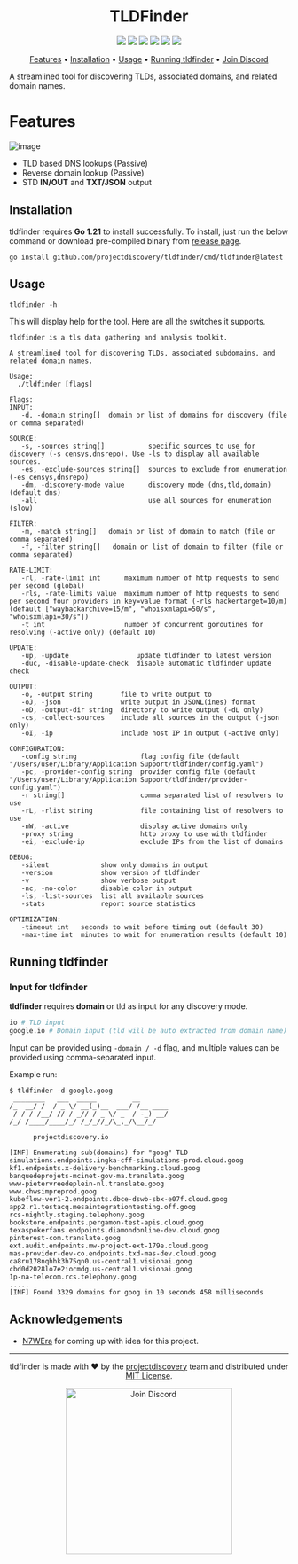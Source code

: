 <h1 align="center">
TLDFinder
<br>
</h1>


<p align="center">
<a href="https://opensource.org/licenses/MIT"><img src="https://img.shields.io/badge/license-MIT-_red.svg"></a>
<a href="https://goreportcard.com/badge/github.com/projectdiscovery/tldfinder"><img src="https://goreportcard.com/badge/github.com/projectdiscovery/tldfinder"></a>
<a href="https://pkg.go.dev/github.com/projectdiscovery/tldfinder/pkg/tldfinder"><img src="https://img.shields.io/badge/go-reference-blue"></a>
<a href="https://github.com/projectdiscovery/tldfinder/releases"><img src="https://img.shields.io/github/release/projectdiscovery/tldfinder"></a>
<a href="https://twitter.com/pdiscoveryio"><img src="https://img.shields.io/twitter/follow/pdiscoveryio.svg?logo=twitter"></a>
<a href="https://discord.gg/projectdiscovery"><img src="https://img.shields.io/discord/695645237418131507.svg?logo=discord"></a>
</p>

<p align="center">
  <a href="#features">Features</a> •
  <a href="#installation">Installation</a> •
  <a href="#usage">Usage</a> •
  <a href="#running-tldfinder">Running tldfinder</a> •
  <a href="https://discord.gg/projectdiscovery">Join Discord</a>
</p>


A streamlined tool for discovering TLDs, associated domains, and related domain names.

# Features

![image](https://github.com/user-attachments/assets/d9548c6c-7a99-4ba9-8b08-ad716712c645)

 - TLD based DNS lookups (Passive)
 - Reverse domain lookup (Passive)
 - STD **IN/OUT** and **TXT/JSON** output


## Installation

tldfinder requires **Go 1.21** to install successfully. To install, just run the below command or download pre-compiled binary from [release page](https://github.com/projectdiscovery/tldfinder/releases).

```console
go install github.com/projectdiscovery/tldfinder/cmd/tldfinder@latest
```

## Usage

```console
tldfinder -h
```

This will display help for the tool. Here are all the switches it supports.

```console
tldfinder is a tls data gathering and analysis toolkit.

A streamlined tool for discovering TLDs, associated subdomains, and related domain names.

Usage:
  ./tldfinder [flags]

Flags:
INPUT:
   -d, -domain string[]  domain or list of domains for discovery (file or comma separated)

SOURCE:
   -s, -sources string[]           specific sources to use for discovery (-s censys,dnsrepo). Use -ls to display all available sources.
   -es, -exclude-sources string[]  sources to exclude from enumeration (-es censys,dnsrepo)
   -dm, -discovery-mode value      discovery mode (dns,tld,domain) (default dns)
   -all                            use all sources for enumeration (slow)

FILTER:
   -m, -match string[]   domain or list of domain to match (file or comma separated)
   -f, -filter string[]   domain or list of domain to filter (file or comma separated)

RATE-LIMIT:
   -rl, -rate-limit int      maximum number of http requests to send per second (global)
   -rls, -rate-limits value  maximum number of http requests to send per second four providers in key=value format (-rls hackertarget=10/m) (default ["waybackarchive=15/m", "whoisxmlapi=50/s", "whoisxmlapi=30/s"])
   -t int                    number of concurrent goroutines for resolving (-active only) (default 10)

UPDATE:
   -up, -update                 update tldfinder to latest version
   -duc, -disable-update-check  disable automatic tldfinder update check

OUTPUT:
   -o, -output string       file to write output to
   -oJ, -json               write output in JSONL(ines) format
   -oD, -output-dir string  directory to write output (-dL only)
   -cs, -collect-sources    include all sources in the output (-json only)
   -oI, -ip                 include host IP in output (-active only)

CONFIGURATION:
   -config string                flag config file (default "/Users/user/Library/Application Support/tldfinder/config.yaml")
   -pc, -provider-config string  provider config file (default "/Users/user/Library/Application Support/tldfinder/provider-config.yaml")
   -r string[]                   comma separated list of resolvers to use
   -rL, -rlist string            file containing list of resolvers to use
   -nW, -active                  display active domains only
   -proxy string                 http proxy to use with tldfinder
   -ei, -exclude-ip              exclude IPs from the list of domains

DEBUG:
   -silent             show only domains in output
   -version            show version of tldfinder
   -v                  show verbose output
   -nc, -no-color      disable color in output
   -ls, -list-sources  list all available sources
   -stats              report source statistics

OPTIMIZATION:
   -timeout int   seconds to wait before timing out (default 30)
   -max-time int  minutes to wait for enumeration results (default 10)
```

## Running tldfinder

### Input for tldfinder

**tldfinder** requires **domain** or tld as input for any discovery mode.

```bash
io # TLD input
google.io # Domain input (tld will be auto extracted from domain name)
```

Input can be provided using `-domain / -d` flag, and multiple values can be provided using comma-separated input.

Example run:

```console
$ tldfinder -d google.goog
 ________   ___  _____         __       
/_  __/ /  / _ \/ __(_)__  ___/ /__ ____
 / / / /__/ // / _// / _ \/ _  / -_) __/
/_/ /____/____/_/ /_/_//_/\_,_/\__/_/ 

      projectdiscovery.io

[INF] Enumerating sub(domains) for "goog" TLD
simulations.endpoints.ingka-cff-simulations-prod.cloud.goog
kf1.endpoints.x-delivery-benchmarking.cloud.goog
banquedeprojets-mcinet-gov-ma.translate.goog
www-pietervreedeplein-nl.translate.goog
www.chwsimpreprod.goog
kubeflow-ver1-2.endpoints.dbce-dswb-sbx-e07f.cloud.goog
app2.r1.testacq.mesaintegrationtesting.off.goog
rcs-nightly.staging.telephony.goog
bookstore.endpoints.pergamon-test-apis.cloud.goog
texaspokerfans.endpoints.diamondonline-dev.cloud.goog
pinterest-com.translate.goog
ext.audit.endpoints.mw-project-ext-179e.cloud.goog
mas-provider-dev-co.endpoints.txd-mas-dev.cloud.goog
ca8ru178nqhhk3h75qn0.us-central1.visionai.goog
cbd0d2028lo7e2iocmdg.us-central1.visionai.goog
1p-na-telecom.rcs.telephony.goog
.....
[INF] Found 3329 domains for goog in 10 seconds 458 milliseconds
```

## Acknowledgements

- [N7WEra](https://github.com/N7WEra) for coming up with idea for this project.

--------

<div align="center">

tldfinder is made with ❤️ by the [projectdiscovery](https://projectdiscovery.io) team and distributed under [MIT License](LICENSE).


<a href="https://discord.gg/projectdiscovery"><img src="https://raw.githubusercontent.com/projectdiscovery/nuclei-burp-plugin/main/static/join-discord.png" width="300" alt="Join Discord"></a>

</div>
